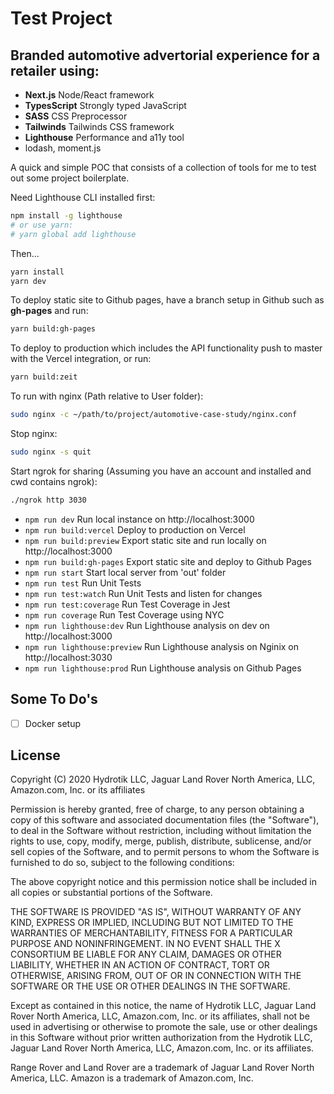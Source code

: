 # Test Project

## Branded automotive advertorial experience for a retailer using:

- **Next.js** Node/React framework
- **TypesScript** Strongly typed JavaScript
- **SASS** CSS Preprocessor
- **Tailwinds** Tailwinds CSS framework
- **Lighthouse** Performance and a11y tool
- lodash, moment.js

A quick and simple POC that consists of a collection of tools for me to test out some project boilerplate.

Need Lighthouse CLI installed first:
```bash
npm install -g lighthouse
# or use yarn:
# yarn global add lighthouse
```

Then...

```bash
yarn install
yarn dev
```
To deploy static site to Github pages, have a branch setup in Github such as **gh-pages** and run:
```bash
yarn build:gh-pages
```
To deploy to production which includes the API functionality push to master with the Vercel integration, or run:
```bash
yarn build:zeit
```
To run with nginx (Path relative to User folder):
```bash
sudo nginx -c ~/path/to/project/automotive-case-study/nginx.conf
```
Stop nginx:
```bash
sudo nginx -s quit
```

Start ngrok for sharing (Assuming you have an account and installed and cwd contains ngrok):
```bash
./ngrok http 3030
```

- ```npm run dev``` Run local instance on http://localhost:3000
- ```npm run build:vercel``` Deploy to production on Vercel
- ```npm run build:preview``` Export static site and run locally on http://localhost:3000
- ```npm run build:gh-pages``` Export static site and deploy to Github Pages
- ```npm run start``` Start local server from 'out' folder
- ```npm run test``` Run Unit Tests
- ```npm run test:watch``` Run Unit Tests and listen for changes
- ```npm run test:coverage``` Run Test Coverage in Jest
- ```npm run coverage``` Run Test Coverage using NYC
- ```npm run lighthouse:dev``` Run Lighthouse analysis on dev on http://localhost:3000
- ```npm run lighthouse:preview``` Run Lighthouse analysis on Nginix on http://localhost:3030
- ```npm run lighthouse:prod``` Run Lighthouse analysis on Github Pages
 
 ## Some To Do's
 - [ ] Docker setup

## License



Copyright (C) 2020 Hydrotik LLC, Jaguar Land Rover North America, LLC, Amazon.com, Inc. or its affiliates

Permission is hereby granted, free of charge, to any person obtaining a copy of this software and associated documentation files (the "Software"), to deal in the Software without restriction, including without limitation the rights to use, copy, modify, merge, publish, distribute, sublicense, and/or sell copies of the Software, and to permit persons to whom the Software is furnished to do so, subject to the following conditions:

The above copyright notice and this permission notice shall be included in all copies or substantial portions of the Software.

THE SOFTWARE IS PROVIDED "AS IS", WITHOUT WARRANTY OF ANY KIND, EXPRESS OR IMPLIED, INCLUDING BUT NOT LIMITED TO THE WARRANTIES OF MERCHANTABILITY, FITNESS FOR A PARTICULAR PURPOSE AND NONINFRINGEMENT. IN NO EVENT SHALL THE X CONSORTIUM BE LIABLE FOR ANY CLAIM, DAMAGES OR OTHER LIABILITY, WHETHER IN AN ACTION OF CONTRACT, TORT OR OTHERWISE, ARISING FROM, OUT OF OR IN CONNECTION WITH THE SOFTWARE OR THE USE OR OTHER DEALINGS IN THE SOFTWARE.

Except as contained in this notice, the name of Hydrotik LLC, Jaguar Land Rover North America, LLC, Amazon.com, Inc. or its affiliates, shall not be used in advertising or otherwise to promote the sale, use or other dealings in this Software without prior written authorization from the Hydrotik LLC, Jaguar Land Rover North America, LLC, Amazon.com, Inc. or its affiliates.

Range Rover and Land Rover are a trademark of Jaguar Land Rover North America, LLC.
Amazon is a trademark of Amazon.com, Inc.